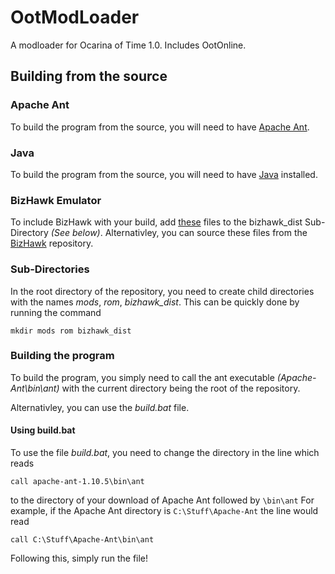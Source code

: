 # OotModLoader
A modloader for Ocarina of Time 1.0. Includes OotOnline.

## Building from the source

### Apache Ant
To build the program from the source, you will need to have [Apache Ant](https://ant.apache.org/bindownload.cgi). 

### Java
To build the program from the source, you will need to have [Java](https://www.java.com/en/) installed.

### BizHawk Emulator
To include BizHawk with your build, add [these](https://drive.google.com/open?id=1YQkyRr7ruvbWbM-CrgTjUtMSqAG4d2Hx) files to the bizhawk_dist Sub-Directory _(See below)_. Alternativley, you can source these files from the [BizHawk](https://github.com/TASVideos/BizHawk) repository.

### Sub-Directories
In the root directory of the repository, you need to create child directories with the names _mods_, _rom_, _bizhawk_dist_.
This can be quickly done by running the command 
```shell
mkdir mods rom bizhawk_dist
```

### Building the program
To build the program, you simply need to call the ant executable _(Apache-Ant\bin\ant)_ with the current directory being the root of the repository.

Alternativley, you can use the _build.bat_ file.

#### Using build.bat
To use the file _build.bat_, you need to change the directory in the line which reads
```shell
call apache-ant-1.10.5\bin\ant
```
to the directory of your download of Apache Ant followed by `\bin\ant`
For example, if the Apache Ant directory is `C:\Stuff\Apache-Ant` the line would read 
```shell
call C:\Stuff\Apache-Ant\bin\ant
```

Following this, simply run the file!



